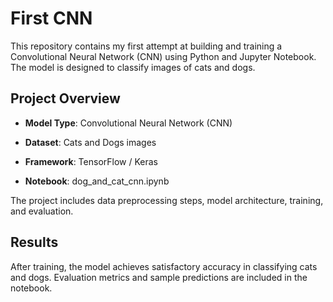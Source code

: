 First CNN
==========

This repository contains my first attempt at building and training a Convolutional Neural Network (CNN) using Python and Jupyter Notebook. The model is designed to classify images of cats and dogs.​

 Project Overview
-------------------

*   **Model Type**: Convolutional Neural Network (CNN)
    
*   **Dataset**: Cats and Dogs images
    
*   **Framework**: TensorFlow / Keras
    
*   **Notebook**: dog\_and\_cat\_cnn.ipynb
    

The project includes data preprocessing steps, model architecture, training, and evaluation.​



 Results
----------

After training, the model achieves satisfactory accuracy in classifying cats and dogs. Evaluation metrics and sample predictions are included in the notebook.​

​

